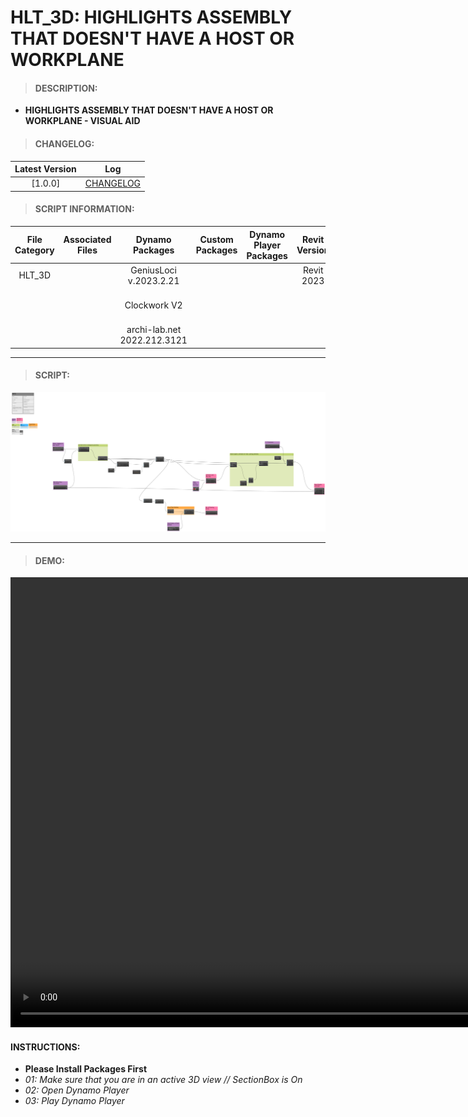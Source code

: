 # HLT_3D: HIGHLIGHTS ASSEMBLY THAT DOESN'T HAVE A HOST OR WORKPLANE

> #### DESCRIPTION: 
- **HIGHLIGHTS ASSEMBLY THAT DOESN'T HAVE A HOST OR WORKPLANE - VISUAL AID**

> #### CHANGELOG:

| Latest Version | Log |
| :-------: | :----: | 
|[1.0.0] | [CHANGELOG](/_scripts/_general/ASSEMBLY/changelog/GEN_ASM_MembersHasNoWorkPlane.md) |

> #### SCRIPT INFORMATION: 

| File Category | Associated Files | Dynamo Packages | Custom Packages | Dynamo Player Packages | Revit Version | Author | Modified By | File Name & Location | 
| :-------: | :----: | :---: | :---: | :---: | :---: | :---: | :---: | :--: |
| HLT_3D  |  | GeniusLoci v.2023.2.21| | | Revit 2023 | Melvin Tuliao | |HLT_ASM_MembersHasNoWorkPlane V1.0.0 |
|           |  | Clockwork V2 | | | | | | (https://bimcapcom.sharepoint.com/:u:/s/BCP-Main/Eb41Wx549CBGkj5hEOUjwYMBQnD8Jh5sBZ-8q4UgW0SQUw?e=m06VZb) |                 
|           |  | archi-lab.net 2022.212.3121 |                 

----------------------------------------------------------------

> #### SCRIPT:
<img src="./_scripts/_general/ASSEMBLY/images/GEN_ASM_MembersHasNoWorkPlane.png">



------------------------------------------------------------------
> #### **DEMO**: 

<video width="1280" height="720" controls>
 <source src="./_scripts/_general/ASSEMBLY/demo/GEN_ASM_MembersHasNoWorkPlane.mp4" type="video/mp4">
</video>

#### INSTRUCTIONS: 
- **Please Install Packages First**
- *01: Make sure that you are in an active 3D view // SectionBox is On*
- *02: Open Dynamo Player*
- *03: Play Dynamo Player*